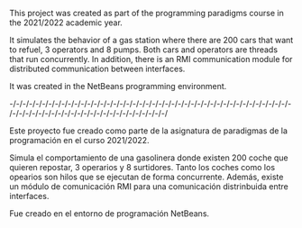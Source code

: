 This project was created as part of the programming paradigms course in the 2021/2022 academic year.

It simulates the behavior of a gas station where there are 200 cars that want to refuel, 3 operators and 8 pumps. 
Both cars and operators are threads that run concurrently. 
In addition, there is an RMI communication module for distributed communication between interfaces.

It was created in the NetBeans programming environment.

-/-/-/-/-/-/-/-/-/-/-/-/-/-/-/-/-/-/-/-/-/-/-/-/-/-/-/-/-/-/-/-/-/-/-/-/-/-/-/-/-/-/-/-/-/-/-/-/-/-/-/-/-/-/-/-/-/-/-/-/-/-/-/-/-/-/-/-/

Este proyecto fue creado como parte de la asignatura de paradigmas de la programación en el curso 2021/2022.

Simula el comportamiento de una gasolinera donde existen 200 coche que quieren repostar, 3 operarios y 8 surtidores. 
Tanto los coches como los opearios son hilos que se ejecutan de forma concurrente. 
Además, existe un módulo de comunicación RMI para una comunicación distrinbuida entre interfaces.

Fue creado en el entorno de programación NetBeans.
